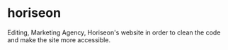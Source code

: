 # horiseon
Editing, Marketing Agency, Horiseon's website in order to clean the code and make the site more accessible.
